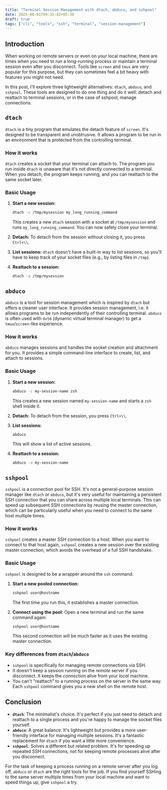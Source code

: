 ```yaml
---
title: "Terminal Session Management with dtach, abduco, and sshpool"
date: 2025-08-01T09:35:42+05:30
draft: true
tags: ["cli", "tools", "ssh", "terminal", "session-management"]
---
```


## Introduction

When working on remote servers or even on your local machine, there are times when you need to run a long-running process or maintain a terminal session even after you disconnect. Tools like `screen` and `tmux` are very popular for this purpose, but they can sometimes feel a bit heavy with features you might not need.

In this post, I'll explore three lightweight alternatives: `dtach`, `abduco`, and `sshpool`. These tools are designed to do one thing and do it well: detach and reattach to terminal sessions, or in the case of sshpool, manage connections.

## `dtach`

`dtach` is a tiny program that emulates the detach feature of `screen`. It's designed to be transparent and unobtrusive. It allows a program to be run in an environment that is protected from the controlling terminal.

### How it works

`dtach` creates a socket that your terminal can attach to. The program you run inside `dtach` is unaware that it's not directly connected to a terminal. When you detach, the program keeps running, and you can reattach to the same socket later.

### Basic Usage

1.  **Start a new session:**
    ```/dev/null/example.bash
    dtach -c /tmp/mysession my_long_running_command
    ```
    This creates a new `dtach` session with a socket at `/tmp/mysession` and runs `my_long_running_command`. You can now safely close your terminal.

2.  **Detach:**
    To detach from the session without closing it, you press `Ctrl+\\`.

3.  **List sessions:**
    `dtach` doesn't have a built-in way to list sessions, so you'll have to keep track of your socket files (e.g., by listing files in `/tmp`).

4.  **Reattach to a session:**
    ```/dev/null/example.bash
    dtach -a /tmp/mysession
    ```

## `abduco`

`abduco` is a tool for session management which is inspired by `dtach` but offers a cleaner user interface. It provides session management, i.e. it allows programs to be run independently of their controlling terminal. `abduco` is often used with `dvtm` (dynamic virtual terminal manager) to get a `tmux`/`screen`-like experience.

### How it works

`abduco` manages sessions and handles the socket creation and attachment for you. It provides a simple command-line interface to create, list, and attach to sessions.

### Basic Usage

1.  **Start a new session:**
    ```/dev/null/example.bash
    abduco -c my-session-name zsh
    ```
    This creates a new session named `my-session-name` and starts a `zsh` shell inside it.

2.  **Detach:**
    To detach from the session, you press `Ctrl+\\`.

3.  **List sessions:**
    ```/dev/null/example.bash
    abduco
    ```
    This will show a list of active sessions.

4.  **Reattach to a session:**
    ```/dev/null/example.bash
    abduco -a my-session-name
    ```

## `sshpool`

`sshpool` is a connection pool for SSH. It's not a general-purpose session manager like `dtach` or `abduco`, but it's very useful for maintaining a persistent SSH connection that you can share across multiple local terminals. This can speed up subsequent SSH connections by reusing the master connection, which can be particularly useful when you need to connect to the same host multiple times.

### How it works

`sshpool` creates a master SSH connection to a host. When you want to connect to that host again, `sshpool` creates a new session over the existing master connection, which avoids the overhead of a full SSH handshake.

### Basic Usage

`sshpool` is designed to be a wrapper around the `ssh` command.

1.  **Start a new pooled connection:**
    ```/dev/null/example.bash
    sshpool user@hostname
    ```
    The first time you run this, it establishes a master connection.

2.  **Connect using the pool:**
    Open a new terminal and run the same command again:
    ```/dev/null/example.bash
    sshpool user@hostname
    ```
    This second connection will be much faster as it uses the existing master connection.

### Key differences from `dtach`/`abduco`

-   `sshpool` is specifically for managing remote connections via SSH.
-   It doesn't keep a session running on the *remote* server if you disconnect. It keeps the *connection* alive from your *local* machine.
-   You can't "reattach" to a running process on the server in the same way. Each `sshpool` command gives you a new shell on the remote host.

## Conclusion

-   **`dtach`**: The minimalist's choice. It's perfect if you just need to detach and reattach to a single process and you're happy to manage the socket files yourself.
-   **`abduco`**: A great balance. It's lightweight but provides a more user-friendly interface for managing multiple sessions. It's a fantastic replacement for `dtach` if you want a little more convenience.
-   **`sshpool`**: Solves a different but related problem. It's for speeding up repeated SSH connections, not for keeping remote processes alive after you disconnect.

For the task of keeping a process running on a remote server after you log off, `abduco` or `dtach` are the right tools for the job. If you find yourself SSHing to the same server multiple times from your local machine and want to speed things up, give `sshpool` a try.
